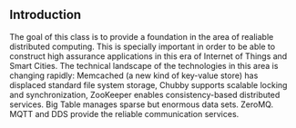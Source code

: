 ## Introduction

The goal of this class is to provide a foundation in the area of realiable distributed computing. This is specially important in order to be able to construct high assurance applications in this era of Internet of Things and Smart Cities. The technical landscape of the technologies in this area is changing rapidly: Memcached (a new kind of key-value store) has displaced standard file system storage, Chubby supports scalable locking and synchronization, ZooKeeper enables consistency-based  distributed services. Big Table manages sparse but enormous data sets. ZeroMQ. MQTT and DDS provide the reliable communication services. 

